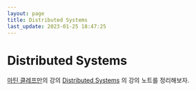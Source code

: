 ```yaml
---
layout: page
title: Distributed Systems
last_update: 2023-01-25 18:47:25
---
```


# Distributed Systems
 [마틴 클레프만](https://martin.kleppmann.com/)의 강의 [Distributed
 Systems](https://www.youtube.com/watch?v=UEAMfLPZZhE&list=PLeKd45zvjcDFUEv_ohr_HdUFe97RItdiB)
 의 강의 노트를 정리해보자.
